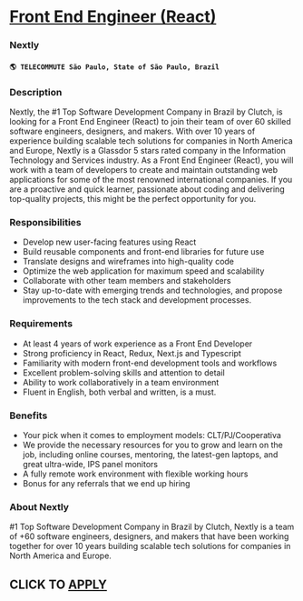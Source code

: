 # [Front End Engineer (React)](https://www.remotewlb.com/apply/front-end-engineer-react-36900)  
### Nextly  
#### `🌎 TELECOMMUTE São Paulo, State of São Paulo, Brazil`  

### **Description**

Nextly, the #1 Top Software Development Company in Brazil by Clutch, is looking for a Front End Engineer (React) to join their team of over 60 skilled software engineers, designers, and makers. With over 10 years of experience building scalable tech solutions for companies in North America and Europe, Nextly is a Glassdor 5 stars rated company in the Information Technology and Services industry. As a Front End Engineer (React), you will work with a team of developers to create and maintain outstanding web applications for some of the most renowned international companies. If you are a proactive and quick learner, passionate about coding and delivering top-quality projects, this might be the perfect opportunity for you.

  

### Responsibilities

  * Develop new user-facing features using React
  * Build reusable components and front-end libraries for future use
  * Translate designs and wireframes into high-quality code
  * Optimize the web application for maximum speed and scalability
  * Collaborate with other team members and stakeholders
  * Stay up-to-date with emerging trends and technologies, and propose improvements to the tech stack and development processes.

### **Requirements**

  * At least 4 years of work experience as a Front End Developer
  * Strong proficiency in React, Redux, Next.js and Typescript
  * Familiarity with modern front-end development tools and workflows
  * Excellent problem-solving skills and attention to detail
  * Ability to work collaboratively in a team environment
  * Fluent in English, both verbal and written, is a must.

### **Benefits**

  * Your pick when it comes to employment models: CLT/PJ/Cooperativa
  * We provide the necessary resources for you to grow and learn on the job, including online courses, mentoring, the latest-gen laptops, and great ultra-wide, IPS panel monitors
  * A fully remote work environment with flexible working hours
  * Bonus for any referrals that we end up hiring

  

### **About Nextly**

#1 Top Software Development Company in Brazil by Clutch, Nextly is a team of +60 software engineers, designers, and makers that have been working together for over 10 years building scalable tech solutions for companies in North America and Europe.

  
## CLICK TO [APPLY](https://www.remotewlb.com/apply/front-end-engineer-react-36900)

